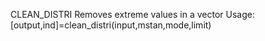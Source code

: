   CLEAN_DISTRI Removes extreme values in a vector
  Usage: [output,ind]=clean_distri(input,mstan,mode,limit)
